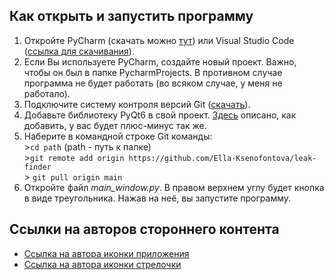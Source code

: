 ## Как открыть и запустить программу
1. Откройте PyCharm (скачать можно  [тут](https://www.jetbrains.com/ru-ru/edu-products/download/other-PCE.html)) или Visual Studio Code ([ссылка для скачивания](https://code.visualstudio.com/Download)).
2. Если Вы используете PyCharm, создайте новый проект. Важно, чтобы он был в папке PycharmProjects. В противном случае программа не будет работать (во всяком случае, у меня не работало).
3. Подключите систему контроля версий Git ([скачать](https://git-scm.com/)).
4. Добавьте библиотеку PyQt6 в свой проект. [Здесь](https://ru.stackoverflow.com/questions/932063/%D0%9F%D0%BE%D0%B4%D0%BA%D0%BB%D1%8E%D1%87%D0%B5%D0%BD%D0%B8%D0%B5-%D0%BC%D0%BE%D0%B4%D1%83%D0%BB%D0%B5%D0%B9-%D0%B2-pycharm) описано, как добавить, у вас будет плюс-минус так же.
5. Наберите в командной строке Git команды: <br/>
        >`cd path` (path - путь к папке)<br />
        >`git remote add origin https://github.com/Ella-Ksenofontova/leak-finder`<br />
        > `git pull origin main`
6. Откройте файл *main_window.py*. В правом верхнем углу будет кнопка в виде треугольника. Нажав на неё, вы запустите программу.

## Ссылки на авторов стороннего контента
+ [Ссылка на автора иконки приложения](https://www.flaticon.com/authors/freepik)
+ [Ссылка на автора иконки стрелочки](https://www.flaticon.com/authors/creatype)
